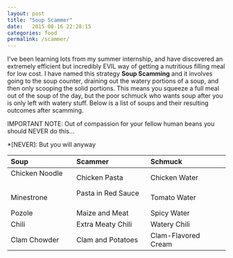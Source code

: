 ```yaml
---
layout: post
title: "Soup Scammer"
date:   2015-08-16 22:28:15
categories: food
permalink: /scammer/
---
```


I've been learning lots from my summer internship, and have discovered an extremely efficient but incredibly EVIL way of getting a nutritious filling meal for low cost. I have named this strategy **Soup Scamming** and it involves going to the soup counter, draining out the watery portions of a soup, and then only scooping the solid portions. This means you squeeze a full meal out of the soup of the day, but the poor schmuck who wants soup after you is only left with watery stuff. Below is a list of soups and their resulting outcomes after scamming.

IMPORTANT NOTE: Out of compassion for your fellow human beans you should NEVER do this...

*[NEVER]: But you will anyway

| Soup | Scammer | Schmuck |
|:---|:---|:---|
| Chicken Noodle &nbsp;&nbsp;&nbsp;   | Chicken Pasta      | Chicken Water  |
| Minestrone         | Pasta in Red Sauce &nbsp;&nbsp; | Tomato Water   |
| Pozole             | Maize and Meat     | Spicy Water   |
| Chili              | Extra Meaty Chili  | Watery Chili   |
| Clam Chowder       | Clam and Potatoes  | Clam-Flavored Cream | 
